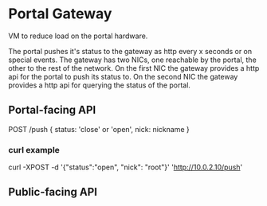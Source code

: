 # Portal Gateway

VM to reduce load on the portal hardware.

The portal pushes it's status to the gateway as http every x seconds or on special events.
The gateway has two NICs, one reachable by the portal, the other to the rest of the network.
On the first NIC the gateway provides a http api for the portal to push its status to.
On the second NIC the gateway provides a http api for querying the status of the portal.


## Portal-facing API

POST /push
{
	status: 'close' or 'open',
	nick: nickname
}

### curl example

curl -XPOST -d '{"status":"open", "nick": "root"}' 'http://10.0.2.10/push'

## Public-facing API

